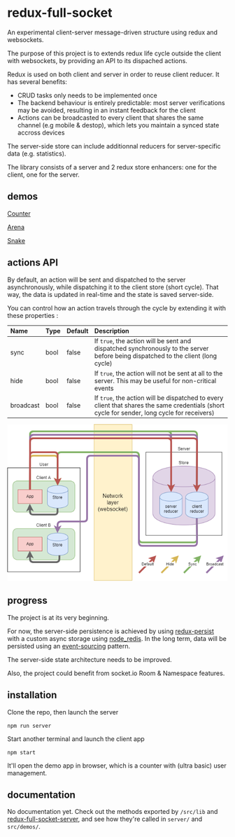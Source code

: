 # redux-full-socket

An experimental client-server message-driven structure using redux and websockets.

The purpose of this project is to extends redux life cycle outside the client with websockets, by providing an API to its dispached actions.

Redux is used on both client and server in order to reuse client reducer. It has several benefits:
- CRUD tasks only needs to be implemented once
- The backend behaviour is entirely predictable: most server verifications may be avoided, resulting in an instant feedback for the client
- Actions can be broadcasted to every client that shares the same channel (e.g mobile & destop), which lets you maintain a synced state accross devices

The server-side store can include additionnal reducers for server-specific data (e.g. statistics).

The library consists of a server and 2 redux store enhancers: one for the client, one for the server.


## demos

[Counter](http://www.manufont.com/redux-full-socket/counter)

[Arena](http://www.manufont.com/redux-full-socket/arena)

[Snake](http://www.manufont.com/redux-full-socket/snake)

## actions API

By default, an action will be sent and dispatched to the server asynchronously, while dispatching it to the client store (short cycle). That way, the data is updated in real-time and the state is saved server-side.

You can control how an action travels through the cycle by extending it with these properties :

| Name | Type | Default | Description |
|:-----|:-----|:--------|:------------|
| sync | bool | false | If `true`, the action will be sent and dispatched synchronously to the server before being dispatched to the client (long cycle) |
| hide | bool | false | If `true`, the action will not be sent at all to the server. This may be useful for non-critical events |
| broadcast | bool | false | If `true`, the action will be dispatched to every client that shares the same credentials (short cycle for sender, long cycle for receivers) |

![Alt text](demo/diagram.png "Action cycles")

## progress

The project is at its very beginning.

For now, the server-side persistence is achieved by using [redux-persist](https://github.com/rt2zz/redux-persist) with a custom async storage using [node_redis](https://github.com/NodeRedis/node_redis). In the long term, data will be persisted using an [event-sourcing](https://martinfowler.com/eaaDev/EventSourcing.html) pattern.

The server-side state architecture needs to be improved.

Also, the project could benefit from socket.io Room & Namespace features.

## installation

Clone the repo, then launch the server

```
npm run server
```

Start another terminal and launch the client app

```
npm start
```

It'll open the demo app in browser, which is a counter with (ultra basic) user management.

## documentation

No documentation yet. Check out the methods exported by `/src/lib` and [redux-full-socket-server](https://github.com/manufont/redux-full-socket-server), and see how they're called in `server/` and `src/demos/`.
